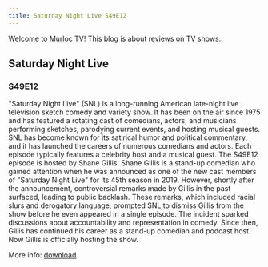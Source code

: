 ```yaml
---
title: Saturday Night Live S49E12
---
```

Welcome to [Murloc TV](https://murloc.icu/)! This blog is about reviews on TV shows.
## Saturday Night Live

### S49E12


"Saturday Night Live" (SNL) is a long-running American late-night live television sketch comedy and variety show. It has been on the air since 1975 and has featured a rotating cast of comedians, actors, and musicians performing sketches, parodying current events, and hosting musical guests. SNL has become known for its satirical humor and political commentary, and it has launched the careers of numerous comedians and actors. Each episode typically features a celebrity host and a musical guest.
The S49E12 episode is hosted by Shane Gillis. Shane Gillis is a stand-up comedian who gained attention when he was announced as one of the new cast members of "Saturday Night Live" for its 45th season in 2019. However, shortly after the announcement, controversial remarks made by Gillis in the past surfaced, leading to public backlash. These remarks, which included racial slurs and derogatory language, prompted SNL to dismiss Gillis from the show before he even appeared in a single episode. The incident sparked discussions about accountability and representation in comedy. Since then, Gillis has continued his career as a stand-up comedian and podcast host. Now Gillis is officially hosting the show. 

More info: [download](https://murloc.icu/torrents/880743935dcb4f16f564bbdc875f37bbc8a07a6c/)

